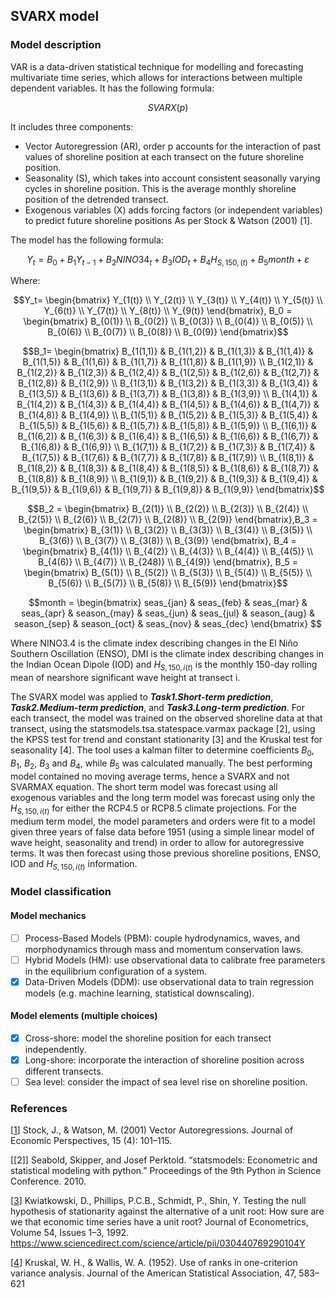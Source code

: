 ## SVARX model
### Model description
VAR is a data-driven statistical technique for modelling and forecasting multivariate time series, which allows for interactions between multiple dependent variables. It has the following formula:

$$ SVARX(p) $$

It includes three components:

* Vector Autoregression (AR), order p accounts for the interaction of past values of shoreline position at each transect on the future shoreline position.
* Seasonality (S), which takes into account consistent seasonally varying cycles in shoreline position. This is the average monthly shoreline position of the detrended transect.
* Exogenous variables (X) adds forcing factors (or independent variables) to predict future shoreline positions
As per Stock & Watson (2001) [1].

The model has the following formula:

$$Y_t = B_0 +B_1Y_{t-1}+B_2NINO34_t+B_3IOD_t+B_4H_{S,150,(t)}+B_5month +\varepsilon$$

Where:

$$Y_t= \begin{bmatrix} Y_{1(t)} \\ 
Y_{2(t)} \\ 
Y_{3(t)} \\ 
Y_{4(t)} \\ 
Y_{5(t)} \\ 
Y_{6(t)} \\
Y_{7(t)} \\ 
Y_{8(t)} \\ 
Y_{9(t)} \end{bmatrix}, B_0 = \begin{bmatrix} B_{0(1)} \\ 
B_{0(2)} \\ 
B_{0(3)} \\ 
B_{0(4)} \\ 
B_{0(5)} \\ 
B_{0(6)} \\
B_{0(7)} \\ 
B_{0(8)} \\ 
B_{0(9)} \end{bmatrix}$$

$$B_1= \begin{bmatrix} B_{1(1,1)} & B_{1(1,2)} & B_{1(1,3)} & B_{1(1,4)} & B_{1(1,5)} & B_{1(1,6)} & B_{1(1,7)} & B_{1(1,8)} & B_{1(1,9)} \\ 
B_{1(2,1)} & B_{1(2,2)} & B_{1(2,3)} & B_{1(2,4)} & B_{1(2,5)} & B_{1(2,6)} & B_{1(2,7)} & B_{1(2,8)} & B_{1(2,9)} \\ 
B_{1(3,1)} & B_{1(3,2)} & B_{1(3,3)} & B_{1(3,4)} & B_{1(3,5)} & B_{1(3,6)} & B_{1(3,7)} & B_{1(3,8)} & B_{1(3,9)} \\ 
B_{1(4,1)} & B_{1(4,2)} & B_{1(4,3)} & B_{1(4,4)} & B_{1(4,5)} & B_{1(4,6)} & B_{1(4,7)} & B_{1(4,8)} & B_{1(4,9)} \\ 
B_{1(5,1)} & B_{1(5,2)} & B_{1(5,3)} & B_{1(5,4)} & B_{1(5,5)} & B_{1(5,6)} & B_{1(5,7)} & B_{1(5,8)} & B_{1(5,9)} \\ 
B_{1(6,1)} & B_{1(6,2)} & B_{1(6,3)} & B_{1(6,4)} & B_{1(6,5)} & B_{1(6,6)} & B_{1(6,7)} & B_{1(6,8)} & B_{1(6,9)} \\
B_{1(7,1)} & B_{1(7,2)} & B_{1(7,3)} & B_{1(7,4)} & B_{1(7,5)} & B_{1(7,6)} & B_{1(7,7)} & B_{1(7,8)} & B_{1(7,9)} \\ 
B_{1(8,1)} & B_{1(8,2)} & B_{1(8,3)} & B_{1(8,4)} & B_{1(8,5)} & B_{1(8,6)} & B_{1(8,7)} & B_{1(8,8)} & B_{1(8,9)} \\ 
B_{1(9,1)} & B_{1(9,2)} & B_{1(9,3)} & B_{1(9,4)} & B_{1(9,5)} & B_{1(9,6)} & B_{1(9,7)} & B_{1(9,8)} & B_{1(9,9)} \end{bmatrix}$$

$$B_2 = \begin{bmatrix} B_{2(1)} \\ 
B_{2(2)} \\ 
B_{2(3)} \\ 
B_{2(4)} \\ 
B_{2(5)} \\ 
B_{2(6)} \\
B_{2(7)} \\ 
B_{2(8)} \\ 
B_{2(9)} \end{bmatrix},B_3 = \begin{bmatrix} B_{3(1)} \\ 
B_{3(2)} \\ 
B_{3(3)} \\ 
B_{3(4)} \\ 
B_{3(5)} \\ 
B_{3(6)} \\
B_{3(7)} \\ 
B_{3(8)} \\ 
B_{3(9)} \end{bmatrix}, B_4 = \begin{bmatrix} B_{4(1)} \\ 
B_{4(2)} \\ 
B_{4(3)} \\ 
B_{4(4)} \\ 
B_{4(5)} \\ 
B_{4(6)} \\
B_{4(7)} \\ 
B_{248)} \\ 
B_{4(9)} \end{bmatrix}, B_5 = \begin{bmatrix} B_{5(1)} \\ 
B_{5(2)} \\ 
B_{5(3)} \\ 
B_{5(4)} \\ 
B_{5(5)} \\ 
B_{5(6)} \\
B_{5(7)} \\ 
B_{5(8)} \\ 
B_{5(9)} \end{bmatrix}$$

$$month = \begin{bmatrix} seas_{jan} & seas_{feb} & seas_{mar} & seas_{apr} & season_{may} & seas_{jun} & seas_{jul} & season_{aug} & season_{sep} & season_{oct} & seas_{nov} & seas_{dec}  \end{bmatrix} $$

Where NINO3.4 is the climate index describing changes in the El Niño Southern Oscillation (ENSO), DMI is the climate index describing changes in the Indian Ocean Dipole (IOD) and $H_{S,150,i(t)}$ is the monthly 150-day rolling mean of nearshore significant wave height at transect i.

The SVARX model was applied to ***Task1.Short-term prediction***, ***Task2.Medium-term prediction***, and ***Task3.Long-term prediction***. For each transect, the model was trained on the observed shoreline data at that transect, using the statsmodels.tsa.statespace.varmax package [2], using the KPSS test for trend and constant stationarity [3] and the Kruskal test for seasonality [4]. The tool uses a kalman filter to determine coefficients $B_0$, $B_1$, $B_2$, $B_3$ and $B_4$, while $B_5$ was calculated manually. The best performing model contained no moving average terms, hence a SVARX and not SVARMAX equation. The short term model was forecast using all exogenous variables and the long term model was forecast using only the $H_{S,150,i(t)}$ for either the RCP4.5 or RCP8.5 climate projections. For the medium term model, the model parameters and orders were fit to a model given three years of false data before 1951 (using a simple linear model of wave height, seasonality and trend) in order to allow for autoregressive terms. It was then forecast using those previous shoreline positions, ENSO, IOD and $H_{S,150,i(t)}$ information.
### Model classification
#### Model mechanics
- [ ] Process-Based Models (PBM): couple hydrodynamics, waves, and morphodynamics through mass and momentum conservation laws.
- [ ] Hybrid Models (HM): use observational data to calibrate free parameters in the equilibrium configuration of a system.
- [x] Data-Driven Models (DDM): use observational data to train regression models (e.g. machine learning, statistical downscaling).
#### Model elements (multiple choices)
- [x] Cross-shore: model the shoreline position for each transect independently.
- [x] Long-shore: incorporate the interaction of shoreline position across different transects.
- [ ] Sea level: consider the impact of sea level rise on shoreline position.

### References
[[1](([https://doi.org/10.1257/jep.15.4.101]))]
Stock, J., & Watson, M. (2001) Vector Autoregressions. Journal of Economic Perspectives, 15 (4): 101–115.

[[2]]
Seabold, Skipper, and Josef Perktold. “statsmodels: Econometric and statistical modeling with python.” Proceedings of the 9th Python in Science Conference. 2010.

[[3](([https://doi.org/10.1016/0304-4076(92)90104-Y]))]
Kwiatkowski, D., Phillips, P.C.B., Schmidt, P., Shin, Y. Testing the null hypothesis of stationarity against the alternative of a unit root: How sure are we that economic time series have a unit root? Journal of Econometrics, Volume 54, Issues 1–3, 1992. https://www.sciencedirect.com/science/article/pii/030440769290104Y

[[4](([https://doi.org/10.2307/2280779]))]
Kruskal, W. H., & Wallis, W. A. (1952). Use of ranks in one-criterion variance analysis. Journal of the American Statistical Association, 47, 583–621 
